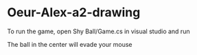 # Oeur-Alex-a2-drawing
To run the game, open Shy Ball/Game.cs in visual studio and run

The ball in the center will evade your mouse